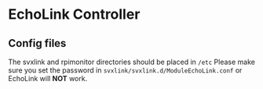 # EchoLink Controller

## Config files
The svxlink and rpimonitor directories should be placed in ```/etc``` Please make sure you set the password in ```svxlink/svxlink.d/ModuleEchoLink.conf``` or EchoLink will **NOT** work.
